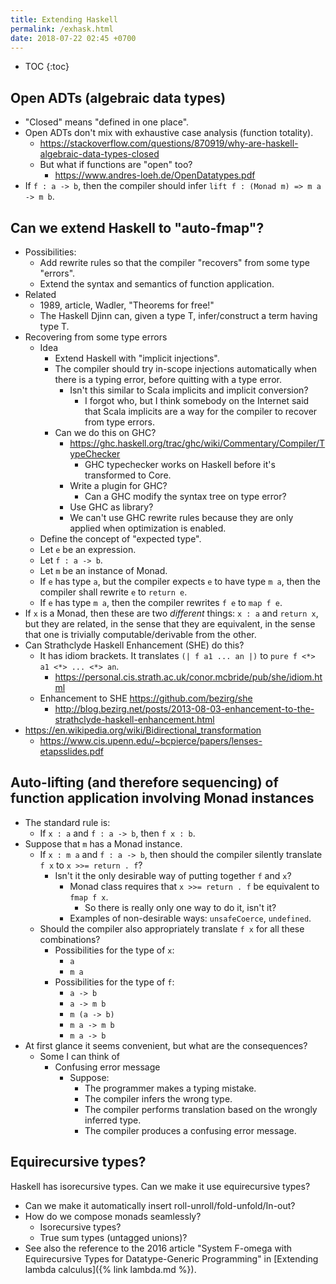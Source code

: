 ```yaml
---
title: Extending Haskell
permalink: /exhask.html
date: 2018-07-22 02:45 +0700
---
```


- TOC
{:toc}

## Open ADTs (algebraic data types)

- "Closed" means "defined in one place".
- Open ADTs don't mix with exhaustive case analysis (function totality).
    - https://stackoverflow.com/questions/870919/why-are-haskell-algebraic-data-types-closed
    - But what if functions are "open" too?
        - https://www.andres-loeh.de/OpenDatatypes.pdf
- If `f : a -> b`, then the compiler should infer `lift f : (Monad m) => m a -> m b`.

## Can we extend Haskell to "auto-fmap"?

- Possibilities:
    - Add rewrite rules so that the compiler "recovers" from some type "errors".
    - Extend the syntax and semantics of function application.
- Related
    - 1989, article, Wadler, "Theorems for free!"
    - The Haskell Djinn can, given a type T, infer/construct a term having type T.
- Recovering from some type errors
    - Idea
        - Extend Haskell with "implicit injections".
        - The compiler should try in-scope injections automatically when there is a typing error, before quitting with a type error.
            - Isn't this similar to Scala implicits and implicit conversion?
                - I forgot who, but I think somebody on the Internet said that Scala implicits are a way for the compiler to recover from type errors.
        - Can we do this on GHC?
            - https://ghc.haskell.org/trac/ghc/wiki/Commentary/Compiler/TypeChecker
                - GHC typechecker works on Haskell before it's transformed to Core.
            - Write a plugin for GHC?
                - Can a GHC modify the syntax tree on type error?
            - Use GHC as library?
            - We can't use GHC rewrite rules because they are only applied when optimization is enabled.
    - Define the concept of "expected type".
    - Let `e` be an expression.
    - Let `f : a -> b`.
    - Let `m` be an instance of Monad.
    - If `e` has type `a`, but the compiler expects `e` to have type `m a`, then the compiler shall rewrite `e` to `return e`.
    - If `e` has type `m a`, then the compiler rewrites `f e` to `map f e`.
- If `x` is a Monad, then these are two *different* things: `x : a` and `return x`, but they are related, in the sense that they are equivalent, in the sense that one is trivially computable/derivable from the other.
- Can Strathclyde Haskell Enhancement (SHE) do this?
    - It has idiom brackets.
    It translates `(| f a1 ... an |)` to `pure f <*> a1 <*> ... <*> an`.
        - https://personal.cis.strath.ac.uk/conor.mcbride/pub/she/idiom.html
    - Enhancement to SHE https://github.com/bezirg/she
        - http://blog.bezirg.net/posts/2013-08-03-enhancement-to-the-strathclyde-haskell-enhancement.html
- https://en.wikipedia.org/wiki/Bidirectional_transformation
    - https://www.cis.upenn.edu/~bcpierce/papers/lenses-etapsslides.pdf

## Auto-lifting (and therefore sequencing) of function application involving Monad instances

- The standard rule is:
    - If `x : a` and `f : a -> b`, then `f x : b`.
- Suppose that `m` has a Monad instance.
    - If `x : m a` and `f : a -> b`, then should the compiler silently translate `f x` to `x >>= return . f`?
        - Isn't it the only desirable way of putting together `f` and `x`?
            - Monad class requires that `x >>= return . f` be equivalent to `fmap f x`.
                - So there is really only one way to do it, isn't it?
            - Examples of non-desirable ways: `unsafeCoerce`, `undefined`.
    - Should the compiler also appropriately translate `f x` for all these combinations?
        - Possibilities for the type of `x`:
            - `a`
            - `m a`
        - Possibilities for the type of `f`:
            - `a -> b`
            - `a -> m b`
            - `m (a -> b)`
            - `m a -> m b`
            - `m a -> b`
- At first glance it seems convenient, but what are the consequences?
    - Some I can think of
        - Confusing error message
            - Suppose:
                - The programmer makes a typing mistake.
                - The compiler infers the wrong type.
                - The compiler performs translation based on the wrongly inferred type.
                - The compiler produces a confusing error message.

## Equirecursive types?

Haskell has isorecursive types.
Can we make it use equirecursive types?

- Can we make it automatically insert roll-unroll/fold-unfold/In-out?
- How do we compose monads seamlessly?
    - Isorecursive types?
    - True sum types (untagged unions)?
- See also the reference to the 2016 article "System F-omega with Equirecursive Types for Datatype-Generic Programming" in [Extending lambda calculus]({% link lambda.md %}).
